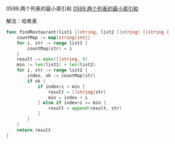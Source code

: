 0599.两个列表的最小索引和
[0599.两个列表的最小索引和](https://leetcode-cn.com/problems/minimum-index-sum-of-two-lists/)



解法：哈希表

```go
func findRestaurant(list1 []string, list2 []string) []string {
	countMap := map[string]int{}
	for i, str := range list1 {
		countMap[str] = i
	}
	result := make([]string, 0)
	min := len(list1) + len(list2)
	for i, str := range list2 {
		index, ok := countMap[str]
		if ok {
			if index+i < min {
				result = []string{str}
				min = index + i
			} else if index+i == min {
				result = append(result, str)
			}
		}
	}
	return result
}
```

